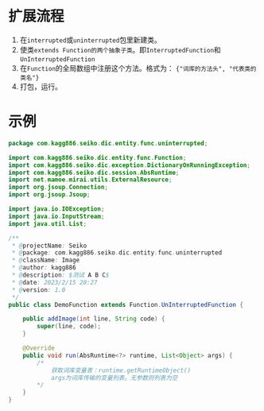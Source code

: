 # 扩展流程

1. 在`interrupted`或`uninterrupted`包里新建类。
2. 使类`extends Function的两个抽象子类`。即`InterruptedFunction`和`UnInterruptedFunction`
3. 在`Function`的全局数组中注册这个方法。格式为：
   `{"词库的方法头", "代表类的类名"}`
4. 打包，运行。

# 示例

```java
package com.kagg886.seiko.dic.entity.func.uninterrupted;

import com.kagg886.seiko.dic.entity.func.Function;
import com.kagg886.seiko.dic.exception.DictionaryOnRunningException;
import com.kagg886.seiko.dic.session.AbsRuntime;
import net.mamoe.mirai.utils.ExternalResource;
import org.jsoup.Connection;
import org.jsoup.Jsoup;

import java.io.IOException;
import java.io.InputStream;
import java.util.List;

/**
 * @projectName: Seiko
 * @package: com.kagg886.seiko.dic.entity.func.uninterrupted
 * @className: Image
 * @author: kagg886
 * @description: $测试 A B C$
 * @date: 2023/2/15 20:27
 * @version: 1.0
 */
public class DemoFunction extends Function.UnInterruptedFunction {

    public addImage(int line, String code) {
        super(line, code);
    }

    @Override
    public void run(AbsRuntime<?> runtime, List<Object> args) {
        /*
        	获取词库变量表：runtime.getRuntimeObject()
        	args为词库传输的变量列表。无参数则列表为空
        */
    }
}

```

